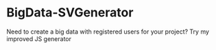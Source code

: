 # BigData-SVGenerator
Need to create a big data with registered users for your project? Try my improved JS generator


